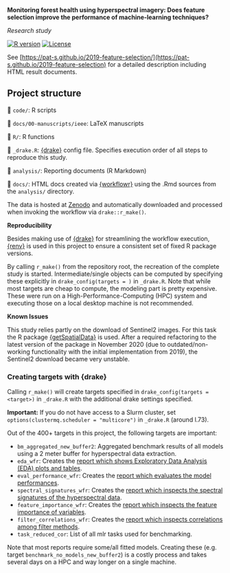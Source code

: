 **Monitoring forest health using hyperspectral imagery: Does feature selection improve the performance of machine-learning techniques?**

*Research study*

<!-- badges: start -->

[![R version](https://img.shields.io/badge/R_Version-4.0.4-brightgreen.svg)](https://cran.r-project.org/) [![License](https://img.shields.io/github/license/mashape/apistatus.svg)](http://choosealicense.com/licenses/mit/)

<!-- badges: end -->

See [https://pat-s.github.io/2019-feature-selection/](https://pat-s.github.io/2019-feature-selection) for a detailed description including HTML result documents.

## Project structure

:notebook_with_decorative_cover: `code/`: R scripts

:notebook_with_decorative_cover: `docs/00-manuscripts/ieee`: LaTeX manuscripts

:notebook_with_decorative_cover: `R/`: R functions

:notebook_with_decorative_cover: `_drake.R`: [{drake}](https://docs.ropensci.org/drake/) config file.
Specifies execution order of all steps to reproduce this study.

:notebook_with_decorative_cover: `analysis/`: Reporting documents (R Markdown)

:notebook_with_decorative_cover: `docs/`: HTML docs created via [{workflowr}](https://jdblischak.github.io/workflowr/) using the .Rmd sources from the `analysis/` directory.

The data is hosted at [Zenodo](https://doi.org/10.5281/zenodo.2635403) and automatically downloaded and processed when invoking the workflow via `drake::r_make()`.

**Reproducibility**

Besides making use of [{drake}](https://docs.ropensci.org/drake/) for streamlining the workflow execution, [{renv}](https://rstudio.github.io/renv/index.html) is used in this project to ensure a consistent set of fixed R package versions.

By calling `r_make()` from the repository root, the recreation of the complete study is started.
Intermediate/single objects can be computed by specifying these explicitly in `drake_config(targets = )` in `_drake.R`.
Note that while most targets are cheap to compute, the modeling part is pretty expensive.
These were run on a High-Performance-Computing (HPC) system and executing those on a local desktop machine is not recommended.

**Known Issues**

This study relies partly on the download of Sentinel2 images.
For this task the R package [{getSpatialData}](https://github.com/16EAGLE/getSpatialData) is used.
After a required refactoring to the latest version of the package in November 2020 (due to outdated/non-working functionality with the initial implementation from 2019), the Sentinel2 download became very unstable.

### Creating targets with {drake}

Calling `r_make()` will create targets specified in `drake_config(targets = <target>)` in `_drake.R` with the additional drake settings specified.

**Important:** If you do not have access to a Slurm cluster, set `options(clustermq.scheduler = "multicore")` in `_drake.R` (around l.73).

Out of the 400+ targets in this project, the following targets are important:

-   `bm_aggregated_new_buffer2`: Aggregated benchmark results of all models using a 2 meter buffer for hyperspectral data extraction.
-   `eda_wfr`: Creates the [report which shows Exploratory Data Analysis (EDA) plots and tables](https://pat-s.github.io/2019-feature-selection/eda.html).
-   `eval_performance_wfr`: Creates the [report which evaluates the model performances](https://pat-s.github.io/2019-feature-selection/eval-performance.html).
-   `spectral_signatures_wfr`: Creates the [report which inspects the spectral signatures of the hyperspectral data](https://pat-s.github.io/2019-feature-selection/spectral-signatures.html).
-   `feature_importance_wfr`: Creates the [report which inspects the feature importance of variables](https://pat-s.github.io/2019-feature-selection/feature-importance.html).
-   `filter_correlations_wfr`: Creates the [report which inspects correlations among filter methods](https://pat-s.github.io/2019-feature-selection/feature-importance.html).
- `task_reduced_cor`: List of all mlr tasks used for benchmarking.

Note that most reports require some/all fitted models.
Creating these (e.g. target `benchmark_no_models_new_buffer2`) is a costly process and takes several days on a HPC and way longer on a single machine.
